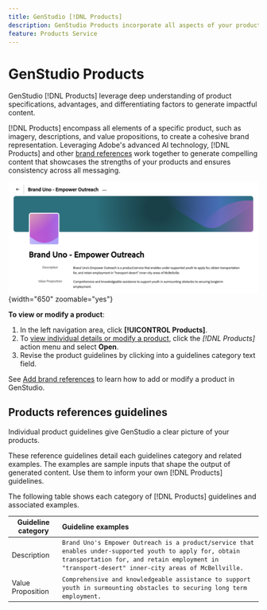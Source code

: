 ```yaml
---
title: GenStudio [!DNL Products]
description: GenStudio Products incorporate all aspects of your product—imagery, descriptions, and value propositions—to create relevant content that highlights product strengths and maintains consistency in product messaging.
feature: Products Service
---
```


# GenStudio Products

GenStudio [!DNL Products] leverage deep understanding of product specifications, advantages, and differentiating factors to generate impactful content.

[!DNL Products] encompass all elements of a specific product, such as imagery, descriptions, and value propositions, to create a cohesive brand representation. Leveraging Adobe's advanced AI technology, [!DNL Products] and other [brand references](/help/user-guide/references/overview.md) work together to generate compelling content that showcases the strengths of your products and ensures consistency across all messaging.

![[!DNL Products] guidelines in GenStudio](/help/assets/products-guidelines.png){width="650" zoomable="yes"}

**To view or modify a product**:

1. In the left navigation area, click **[!UICONTROL Products]**.
1. To [view individual details or modify a product](add-references.md#manage-products), click the _[!DNL Products]_ action menu and select **Open**.
1. Revise the product guidelines by clicking into a guidelines category text field.

See [Add brand references](add-references.md) to learn how to add or modify a product in GenStudio.

## Products references guidelines

Individual product guidelines give GenStudio a clear picture of your products.

These reference guidelines detail each guidelines category and related examples. The examples are sample inputs that shape the output of generated content. Use them to inform your own [!DNL Products] guidelines.

The following table shows each category of [!DNL Products] guidelines and associated examples.

| Guideline category | Guideline examples |
| ------------------| :---------- |
| Description       | `Brand Uno's Empower Outreach is a product/service that enables under-supported youth to apply for, obtain transportation for, and retain employment in "transport-desert" inner-city areas of McBellville.` |
| Value Proposition        | `Comprehensive and knowledgeable assistance to support youth in surmounting obstacles to securing long term employment.` |
